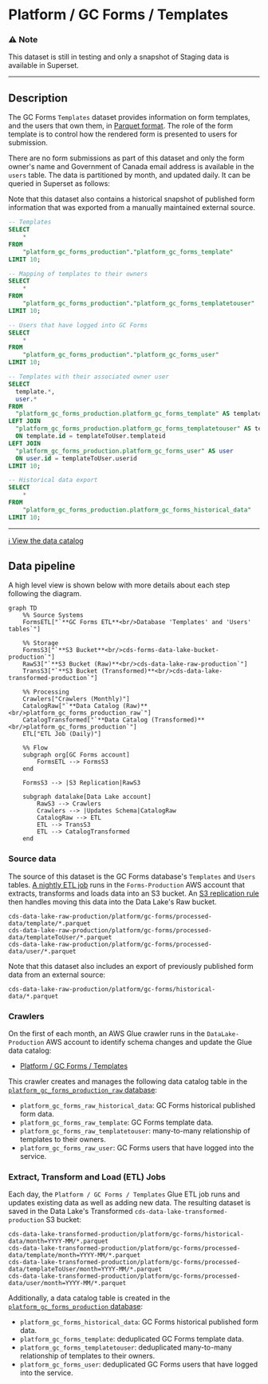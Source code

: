 # Platform / GC Forms / Templates

### :warning: Note
This dataset is still in testing and only a snapshot of Staging data is available in Superset. 

---

## Description
The GC Forms `Templates` dataset provides information on form templates, and the users that own them, in [Parquet format](https://parquet.apache.org/). The role of the form template is to control how the rendered form is presented to users for submission.

There are no form submissions as part of this dataset and only the form owner's name and Government of Canada email address is available in the `users` table. The data is partitioned by month, and updated daily.  It can be queried in Superset as follows:

Note that this dataset also contains a historical snapshot of published form information that was exported from a manually maintained external source.

```sql
-- Templates
SELECT 
    * 
FROM 
    "platform_gc_forms_production"."platform_gc_forms_template" 
LIMIT 10;

-- Mapping of templates to their owners
SELECT 
    * 
FROM 
    "platform_gc_forms_production"."platform_gc_forms_templatetouser" 
LIMIT 10;

-- Users that have logged into GC Forms
SELECT 
    * 
FROM 
    "platform_gc_forms_production"."platform_gc_forms_user" 
LIMIT 10;

-- Templates with their associated owner user
SELECT 
  template.*,
  user.*
FROM 
  "platform_gc_forms_production.platform_gc_forms_template" AS template
LEFT JOIN
  "platform_gc_forms_production.platform_gc_forms_templatetouser" AS templateToUser
  ON template.id = templateToUser.templateid
LEFT JOIN
  "platform_gc_forms_production.platform_gc_forms_user" AS user
  ON user.id = templateToUser.userid
LIMIT 10;

-- Historical data export
SELECT
    *
FROM
    "platform_gc_forms_production.platform_gc_forms_historical_data"
LIMIT 10;
```

---

[:information_source:  View the data catalog](../../../catalog/platform/gc-forms/templates.md)

## Data pipeline
A high level view is shown below with more details about each step following the diagram.

```mermaid
graph TD
    %% Source Systems
    FormsETL["`**GC Forms ETL**<br/>Database 'Templates' and 'Users' tables`"]
    
    %% Storage
    FormsS3["`**S3 Bucket**<br/>cds-forms-data-lake-bucket-production`"]
    RawS3["`**S3 Bucket (Raw)**<br/>cds-data-lake-raw-production`"]
    TransS3["`**S3 Bucket (Transformed)**<br/>cds-data-lake-transformed-production`"]
    
    %% Processing
    Crawlers["Crawlers (Monthly)"]
    CatalogRaw["`**Data Catalog (Raw)**<br/>platform_gc_forms_production_raw`"]
    CatalogTransformed["`**Data Catalog (Transformed)**<br/>platform_gc_forms_production`"]
    ETL["ETL Job (Daily)"]

    %% Flow
    subgraph org[GC Forms account]
        FormsETL --> FormsS3
    end

    FormsS3 --> |S3 Replication|RawS3

    subgraph datalake[Data Lake account]
        RawS3 --> Crawlers
        Crawlers --> |Updates Schema|CatalogRaw
        CatalogRaw --> ETL
        ETL --> TransS3
        ETL --> CatalogTransformed
    end
```

### Source data
The source of this dataset is the GC Forms database's `Templates` and `Users` tables.  [A nightly ETL job](https://github.com/cds-snc/forms-terraform/blob/main/aws/glue/jobs.tf) runs in the `Forms-Production` AWS account that extracts, transforms and loads data into an S3 bucket.  An [S3 replication rule](https://github.com/cds-snc/forms-terraform/blob/main/aws/glue/s3.tf#L1-L13) then handles moving this data into the Data Lake's Raw bucket.
```
cds-data-lake-raw-production/platform/gc-forms/processed-data/template/*.parquet
cds-data-lake-raw-production/platform/gc-forms/processed-data/templateToUser/*.parquet
cds-data-lake-raw-production/platform/gc-forms/processed-data/user/*.parquet
```

Note that this dataset also includes an export of previously published form data from an external source:
```
cds-data-lake-raw-production/platform/gc-forms/historical-data/*.parquet
```

### Crawlers
On the first of each month, an AWS Glue crawler runs in the `DataLake-Production` AWS account to identify schema changes and update the Glue data catalog:

- [Platform / GC Forms / Templates](https://github.com/cds-snc/data-lake/blob/b096d7f2b88aba91a0cb1d8e16985c5b1c42a01a/terragrunt/aws/glue/crawlers.tf#L24-L49)

This crawler creates and manages the following data catalog table in the [`platform_gc_forms_production_raw` database](https://github.com/cds-snc/data-lake/blob/b096d7f2b88aba91a0cb1d8e16985c5b1c42a01a/terragrunt/aws/glue/databases.tf#L6-L9):

- `platform_gc_forms_raw_historical_data`: GC Forms historical published form data.
- `platform_gc_forms_raw_template`: GC Forms template data.
- `platform_gc_forms_raw_templatetouser`: many-to-many relationship of templates to their owners.
- `platform_gc_forms_raw_user`: GC Forms users that have logged into the service.

### Extract, Transform and Load (ETL) Jobs

Each day, the `Platform / GC Forms / Templates` Glue ETL job runs and updates existing data as well as adding new data.  The resulting dataset is saved in the Data Lake's Transformed `cds-data-lake-transformed-production` S3 bucket:

```
cds-data-lake-transformed-production/platform/gc-forms/historical-data/month=YYYY-MM/*.parquet
cds-data-lake-transformed-production/platform/gc-forms/processed-data/template/month=YYYY-MM/*.parquet
cds-data-lake-transformed-production/platform/gc-forms/processed-data/templateToUser/month=YYYY-MM/*.parquet
cds-data-lake-transformed-production/platform/gc-forms/processed-data/user/month=YYYY-MM/*.parquet
```

Additionally, a data catalog table is created in the [`platform_gc_forms_production` database](https://github.com/cds-snc/data-lake/blob/b096d7f2b88aba91a0cb1d8e16985c5b1c42a01a/terragrunt/aws/glue/databases.tf#L1-L4):

- `platform_gc_forms_historical_data`: GC Forms historical published form data.
- `platform_gc_forms_template`: deduplicated GC Forms template data.
- `platform_gc_forms_templatetouser`: deduplicated many-to-many relationship of templates to their owners.
- `platform_gc_forms_user`: deduplicated GC Forms users that have logged into the service.
